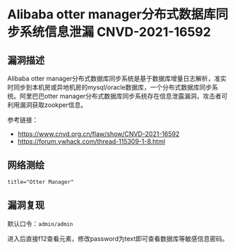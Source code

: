 # Alibaba otter manager分布式数据库同步系统信息泄漏 CNVD-2021-16592

## 漏洞描述

Alibaba otter manager分布式数据库同步系统是基于数据库增量日志解析，准实时同步到本机房或异地机房的mysql/oracle数据库，一个分布式数据库同步系统。阿里巴巴otter manager分布式数据库同步系统存在信息泄露漏洞，攻击者可利用漏洞获取zookper信息。

参考链接：

* https://www.cnvd.org.cn/flaw/show/CNVD-2021-16592
* https://forum.ywhack.com/thread-115309-1-8.html

## 网络测绘

```
title="Otter Manager"
```

## 漏洞复现

默认口令：`admin/admin`

进入后直接f12查看元素，修改password为text即可查看数据库等敏感信息密码。
